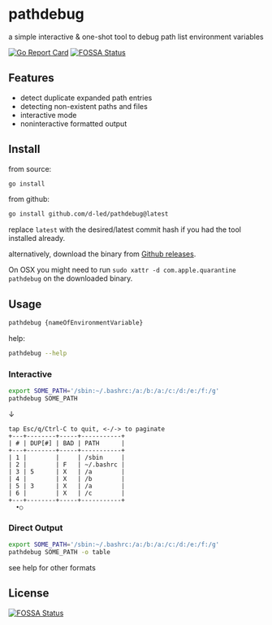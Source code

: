 # pathdebug

a simple interactive & one-shot tool to debug path list environment variables

[![Go Report Card](https://goreportcard.com/badge/github.com/d-led/pathdebug)](https://goreportcard.com/report/github.com/d-led/pathdebug)
[![FOSSA Status](https://app.fossa.com/api/projects/git%2Bgithub.com%2Fd-led%2Fpathdebug.svg?type=shield)](https://app.fossa.com/projects/git%2Bgithub.com%2Fd-led%2Fpathdebug?ref=badge_shield)

## Features

- detect duplicate expanded path entries
- detecting non-existent paths and files
- interactive mode
- noninteractive formatted output

## Install

from source:

```bash
go install
```

from github:

```bash
go install github.com/d-led/pathdebug@latest
```

replace `latest` with the desired/latest commit hash if you had the tool installed already.

alternatively, download the binary from [Github releases](https://github.com/d-led/pathdebug/releases/).

On OSX you might need to run `sudo xattr -d com.apple.quarantine pathdebug` on the downloaded binary.

## Usage

```bash
pathdebug {nameOfEnvironmentVariable}
```

help:

```bash
pathdebug --help
```

### Interactive

```bash
export SOME_PATH='/sbin:~/.bashrc:/a:/b:/a:/c:/d:/e:/f:/g'
pathdebug SOME_PATH
```

&darr;

```text
tap Esc/q/Ctrl-C to quit, <-/-> to paginate
+---+--------+-----+-----------+
| # | DUP[#] | BAD | PATH      |
+---+--------+-----+-----------+
| 1 |        |     | /sbin     |
| 2 |        | F   | ~/.bashrc |
| 3 | 5      | X   | /a        |
| 4 |        | X   | /b        |
| 5 | 3      | X   | /a        |
| 6 |        | X   | /c        |
+---+--------+-----+-----------+
  •○
```

### Direct Output

```bash
export SOME_PATH='/sbin:~/.bashrc:/a:/b:/a:/c:/d:/e:/f:/g'
pathdebug SOME_PATH -o table
```

see help for other formats


## License
[![FOSSA Status](https://app.fossa.com/api/projects/git%2Bgithub.com%2Fd-led%2Fpathdebug.svg?type=large)](https://app.fossa.com/projects/git%2Bgithub.com%2Fd-led%2Fpathdebug?ref=badge_large)